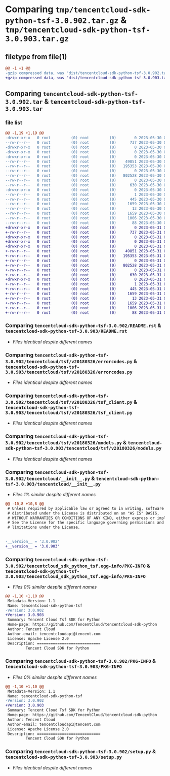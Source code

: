 # Comparing `tmp/tencentcloud-sdk-python-tsf-3.0.902.tar.gz` & `tmp/tencentcloud-sdk-python-tsf-3.0.903.tar.gz`

## filetype from file(1)

```diff
@@ -1 +1 @@
-gzip compressed data, was "dist/tencentcloud-sdk-python-tsf-3.0.902.tar", last modified: Tue May 30 00:36:19 2023, max compression
+gzip compressed data, was "dist/tencentcloud-sdk-python-tsf-3.0.903.tar", last modified: Wed May 31 02:25:04 2023, max compression
```

## Comparing `tencentcloud-sdk-python-tsf-3.0.902.tar` & `tencentcloud-sdk-python-tsf-3.0.903.tar`

### file list

```diff
@@ -1,19 +1,19 @@
-drwxr-xr-x   0 root         (0) root         (0)        0 2023-05-30 00:36:19.000000 tencentcloud-sdk-python-tsf-3.0.902/
--rw-r--r--   0 root         (0) root         (0)      737 2023-05-30 00:36:19.000000 tencentcloud-sdk-python-tsf-3.0.902/README.rst
-drwxr-xr-x   0 root         (0) root         (0)        0 2023-05-30 00:36:19.000000 tencentcloud-sdk-python-tsf-3.0.902/tencentcloud/
-drwxr-xr-x   0 root         (0) root         (0)        0 2023-05-30 00:36:19.000000 tencentcloud-sdk-python-tsf-3.0.902/tencentcloud/tsf/
-drwxr-xr-x   0 root         (0) root         (0)        0 2023-05-30 00:36:19.000000 tencentcloud-sdk-python-tsf-3.0.902/tencentcloud/tsf/v20180326/
--rw-r--r--   0 root         (0) root         (0)    49851 2023-05-30 00:36:19.000000 tencentcloud-sdk-python-tsf-3.0.902/tencentcloud/tsf/v20180326/errorcodes.py
--rw-r--r--   0 root         (0) root         (0)   195353 2023-05-30 00:36:19.000000 tencentcloud-sdk-python-tsf-3.0.902/tencentcloud/tsf/v20180326/tsf_client.py
--rw-r--r--   0 root         (0) root         (0)        0 2023-05-30 00:36:19.000000 tencentcloud-sdk-python-tsf-3.0.902/tencentcloud/tsf/v20180326/__init__.py
--rw-r--r--   0 root         (0) root         (0)   802528 2023-05-30 00:36:19.000000 tencentcloud-sdk-python-tsf-3.0.902/tencentcloud/tsf/v20180326/models.py
--rw-r--r--   0 root         (0) root         (0)        0 2023-05-30 00:36:19.000000 tencentcloud-sdk-python-tsf-3.0.902/tencentcloud/tsf/__init__.py
--rw-r--r--   0 root         (0) root         (0)      630 2023-05-30 00:36:19.000000 tencentcloud-sdk-python-tsf-3.0.902/tencentcloud/__init__.py
-drwxr-xr-x   0 root         (0) root         (0)        0 2023-05-30 00:36:19.000000 tencentcloud-sdk-python-tsf-3.0.902/tencentcloud_sdk_python_tsf.egg-info/
--rw-r--r--   0 root         (0) root         (0)        1 2023-05-30 00:36:19.000000 tencentcloud-sdk-python-tsf-3.0.902/tencentcloud_sdk_python_tsf.egg-info/dependency_links.txt
--rw-r--r--   0 root         (0) root         (0)      445 2023-05-30 00:36:19.000000 tencentcloud-sdk-python-tsf-3.0.902/tencentcloud_sdk_python_tsf.egg-info/SOURCES.txt
--rw-r--r--   0 root         (0) root         (0)     1659 2023-05-30 00:36:19.000000 tencentcloud-sdk-python-tsf-3.0.902/tencentcloud_sdk_python_tsf.egg-info/PKG-INFO
--rw-r--r--   0 root         (0) root         (0)       13 2023-05-30 00:36:19.000000 tencentcloud-sdk-python-tsf-3.0.902/tencentcloud_sdk_python_tsf.egg-info/top_level.txt
--rw-r--r--   0 root         (0) root         (0)     1659 2023-05-30 00:36:19.000000 tencentcloud-sdk-python-tsf-3.0.902/PKG-INFO
--rw-r--r--   0 root         (0) root         (0)     1006 2023-05-30 00:36:19.000000 tencentcloud-sdk-python-tsf-3.0.902/setup.py
--rw-r--r--   0 root         (0) root         (0)       88 2023-05-30 00:36:19.000000 tencentcloud-sdk-python-tsf-3.0.902/setup.cfg
+drwxr-xr-x   0 root         (0) root         (0)        0 2023-05-31 02:25:04.000000 tencentcloud-sdk-python-tsf-3.0.903/
+-rw-r--r--   0 root         (0) root         (0)      737 2023-05-31 02:25:04.000000 tencentcloud-sdk-python-tsf-3.0.903/README.rst
+drwxr-xr-x   0 root         (0) root         (0)        0 2023-05-31 02:25:04.000000 tencentcloud-sdk-python-tsf-3.0.903/tencentcloud/
+drwxr-xr-x   0 root         (0) root         (0)        0 2023-05-31 02:25:04.000000 tencentcloud-sdk-python-tsf-3.0.903/tencentcloud/tsf/
+drwxr-xr-x   0 root         (0) root         (0)        0 2023-05-31 02:25:04.000000 tencentcloud-sdk-python-tsf-3.0.903/tencentcloud/tsf/v20180326/
+-rw-r--r--   0 root         (0) root         (0)    49851 2023-05-31 02:25:04.000000 tencentcloud-sdk-python-tsf-3.0.903/tencentcloud/tsf/v20180326/errorcodes.py
+-rw-r--r--   0 root         (0) root         (0)   195353 2023-05-31 02:25:04.000000 tencentcloud-sdk-python-tsf-3.0.903/tencentcloud/tsf/v20180326/tsf_client.py
+-rw-r--r--   0 root         (0) root         (0)        0 2023-05-31 02:25:04.000000 tencentcloud-sdk-python-tsf-3.0.903/tencentcloud/tsf/v20180326/__init__.py
+-rw-r--r--   0 root         (0) root         (0)   802528 2023-05-31 02:25:04.000000 tencentcloud-sdk-python-tsf-3.0.903/tencentcloud/tsf/v20180326/models.py
+-rw-r--r--   0 root         (0) root         (0)        0 2023-05-31 02:25:04.000000 tencentcloud-sdk-python-tsf-3.0.903/tencentcloud/tsf/__init__.py
+-rw-r--r--   0 root         (0) root         (0)      630 2023-05-31 02:25:04.000000 tencentcloud-sdk-python-tsf-3.0.903/tencentcloud/__init__.py
+drwxr-xr-x   0 root         (0) root         (0)        0 2023-05-31 02:25:04.000000 tencentcloud-sdk-python-tsf-3.0.903/tencentcloud_sdk_python_tsf.egg-info/
+-rw-r--r--   0 root         (0) root         (0)        1 2023-05-31 02:25:04.000000 tencentcloud-sdk-python-tsf-3.0.903/tencentcloud_sdk_python_tsf.egg-info/dependency_links.txt
+-rw-r--r--   0 root         (0) root         (0)      445 2023-05-31 02:25:04.000000 tencentcloud-sdk-python-tsf-3.0.903/tencentcloud_sdk_python_tsf.egg-info/SOURCES.txt
+-rw-r--r--   0 root         (0) root         (0)     1659 2023-05-31 02:25:04.000000 tencentcloud-sdk-python-tsf-3.0.903/tencentcloud_sdk_python_tsf.egg-info/PKG-INFO
+-rw-r--r--   0 root         (0) root         (0)       13 2023-05-31 02:25:04.000000 tencentcloud-sdk-python-tsf-3.0.903/tencentcloud_sdk_python_tsf.egg-info/top_level.txt
+-rw-r--r--   0 root         (0) root         (0)     1659 2023-05-31 02:25:04.000000 tencentcloud-sdk-python-tsf-3.0.903/PKG-INFO
+-rw-r--r--   0 root         (0) root         (0)     1006 2023-05-31 02:25:04.000000 tencentcloud-sdk-python-tsf-3.0.903/setup.py
+-rw-r--r--   0 root         (0) root         (0)       88 2023-05-31 02:25:04.000000 tencentcloud-sdk-python-tsf-3.0.903/setup.cfg
```

### Comparing `tencentcloud-sdk-python-tsf-3.0.902/README.rst` & `tencentcloud-sdk-python-tsf-3.0.903/README.rst`

 * *Files identical despite different names*

### Comparing `tencentcloud-sdk-python-tsf-3.0.902/tencentcloud/tsf/v20180326/errorcodes.py` & `tencentcloud-sdk-python-tsf-3.0.903/tencentcloud/tsf/v20180326/errorcodes.py`

 * *Files identical despite different names*

### Comparing `tencentcloud-sdk-python-tsf-3.0.902/tencentcloud/tsf/v20180326/tsf_client.py` & `tencentcloud-sdk-python-tsf-3.0.903/tencentcloud/tsf/v20180326/tsf_client.py`

 * *Files identical despite different names*

### Comparing `tencentcloud-sdk-python-tsf-3.0.902/tencentcloud/tsf/v20180326/models.py` & `tencentcloud-sdk-python-tsf-3.0.903/tencentcloud/tsf/v20180326/models.py`

 * *Files identical despite different names*

### Comparing `tencentcloud-sdk-python-tsf-3.0.902/tencentcloud/__init__.py` & `tencentcloud-sdk-python-tsf-3.0.903/tencentcloud/__init__.py`

 * *Files 1% similar despite different names*

```diff
@@ -10,8 +10,8 @@
 # Unless required by applicable law or agreed to in writing, software
 # distributed under the License is distributed on an "AS IS" BASIS,
 # WITHOUT WARRANTIES OR CONDITIONS OF ANY KIND, either express or implied.
 # See the License for the specific language governing permissions and
 # limitations under the License.
 
 
-__version__ = '3.0.902'
+__version__ = '3.0.903'
```

### Comparing `tencentcloud-sdk-python-tsf-3.0.902/tencentcloud_sdk_python_tsf.egg-info/PKG-INFO` & `tencentcloud-sdk-python-tsf-3.0.903/tencentcloud_sdk_python_tsf.egg-info/PKG-INFO`

 * *Files 0% similar despite different names*

```diff
@@ -1,10 +1,10 @@
 Metadata-Version: 1.1
 Name: tencentcloud-sdk-python-tsf
-Version: 3.0.902
+Version: 3.0.903
 Summary: Tencent Cloud Tsf SDK for Python
 Home-page: https://github.com/TencentCloud/tencentcloud-sdk-python
 Author: Tencent Cloud
 Author-email: tencentcloudapi@tencent.com
 License: Apache License 2.0
 Description: ============================
         Tencent Cloud SDK for Python
```

### Comparing `tencentcloud-sdk-python-tsf-3.0.902/PKG-INFO` & `tencentcloud-sdk-python-tsf-3.0.903/PKG-INFO`

 * *Files 0% similar despite different names*

```diff
@@ -1,10 +1,10 @@
 Metadata-Version: 1.1
 Name: tencentcloud-sdk-python-tsf
-Version: 3.0.902
+Version: 3.0.903
 Summary: Tencent Cloud Tsf SDK for Python
 Home-page: https://github.com/TencentCloud/tencentcloud-sdk-python
 Author: Tencent Cloud
 Author-email: tencentcloudapi@tencent.com
 License: Apache License 2.0
 Description: ============================
         Tencent Cloud SDK for Python
```

### Comparing `tencentcloud-sdk-python-tsf-3.0.902/setup.py` & `tencentcloud-sdk-python-tsf-3.0.903/setup.py`

 * *Files identical despite different names*

